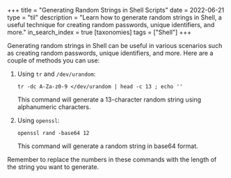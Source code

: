 +++
title = "Generating Random Strings in Shell Scripts"
date = 2022-06-21
type = "til"
description = "Learn how to generate random strings in Shell, a useful technique for creating random passwords, unique identifiers, and more."
in_search_index = true
[taxonomies]
tags = ["Shell"]
+++

Generating random strings in Shell can be useful in various scenarios such as creating random passwords, unique identifiers, and more. Here are a couple of methods you can use:

1. Using `tr` and `/dev/urandom`:
   ```shell
   tr -dc A-Za-z0-9 </dev/urandom | head -c 13 ; echo ''
   ```
   This command will generate a 13-character random string using alphanumeric characters.

2. Using `openssl`:
   ```shell
   openssl rand -base64 12
   ```
   This command will generate a random string in base64 format.

Remember to replace the numbers in these commands with the length of the string you want to generate.